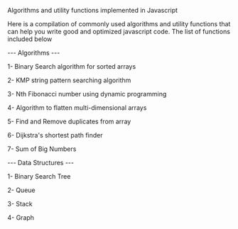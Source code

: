 Algorithms and utility functions implemented in Javascript

Here is a compilation of commonly used algorithms and utility functions that can help you write good and optimized javascript code. The list of functions included below

--- Algorithms ---

1- Binary Search algorithm for sorted arrays

2- KMP string pattern searching algorithm

3- Nth Fibonacci number using dynamic programming

4- Algorithm to flatten multi-dimensional arrays

5- Find and Remove duplicates from array

6- Dijkstra's shortest path finder

7- Sum of Big Numbers

--- Data Structures ---

1- Binary Search Tree

2- Queue

3- Stack

4- Graph
